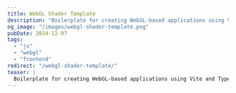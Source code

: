 ```yaml
---
title: WebGL Shader Template
description: "Boilerplate for creating WebGL-based applications using Vite and TypeScript."
og_image: "/images/webgl-shader-template.png"
pubDate: 2024-12-07
tags:
  - "js"
  - "webgl"
  - "frontend"
redirect: "/webgl-shader-template/"
teaser: |
  Boilerplate for creating WebGL-based applications using Vite and TypeScript. Whether you're just getting started with WebGL or looking for a quick way to bootstrap your shader projects, this template should serve as a solid foundation.
---
```

